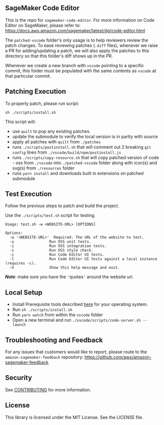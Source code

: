 ## SageMaker Code Editor

This is the repo for `sagemaker-code-editor`. For more information on Code Editor on SageMaker, please refer to: https://docs.aws.amazon.com/sagemaker/latest/dg/code-editor.html

The `patched-vscode` folder's only usage is to help reviewers review the patch changes. To ease reviewing patches (`.diff` files), whenever we raise a PR for adding/updating a patch, we will also apply the patches to this directory so that this folder's diff shows up in the PR.

Whenever we create a new branch with `vscode` pointing to a specific commit, this folder must be populated with the same contents as `vscode` at that particular commit.

## Patching Execution

To properly patch, please run script:

`sh ./scripts/install.sh`

This script will:

- use `quilt` to pop any existing patches.
- update the submodule to verify the local version is in parity with source
- apply all patches with `quilt` from `./patches`
- runs `./scripts/postinstall.sh` that will comment out 2 breaking `git config` lines from `./vscode/build/npm/postinstall.js`
- runs `./scripts/copy-resource.sh` that will copy patched version of code - oss from `./vscode` into `./patched-vscode` folder along with icon(s) and svg(s) from `./resources` folder
- runs `yarn install` and downloads built in extensions on patched submodule

## Test Execution
Follow the previous steps to patch and build the project.

Use the `./scripts/test.sh` script for testing.

```
Usage: test.sh -w <WEBSITE-URL> [OPTIONS]

Options:
  -w '<WEBSITE-URL>'  Required. The URL of the website to test.
  -u                Run OSS unit tests.
  -i                Run OSS integration tests.
  -s                Run OSS style check.
  -c                Run Code Editor UI tests.
  -l                Run Code Editor UI tests against a local instance (requires -c).
  -h                Show this help message and exit.
```
***Note***: make sure you have the `'`quotes`'` around the website url.

## Local Setup

- Install Prerequisite tools described [here](https://web.archive.org/web/20231012223533/https://github.com/microsoft/vscode/wiki/How-to-Contribute#prerequisites) for your operating system.
- Run `sh ./scripts/install.sh`
- Run `yarn watch` from within the `vscode` folder
- Open a new terminal and run `./vscode/scripts/code-server.sh --launch`

## Troubleshooting and Feedback

For any issues that customers would like to report, please route to the `amazon-sagemaker-feedback` repository: https://github.com/aws/amazon-sagemaker-feedback

## Security

See [CONTRIBUTING](CONTRIBUTING.md#security-issue-notifications) for more information.

## License

This library is licensed under the MIT License. See the LICENSE file.
